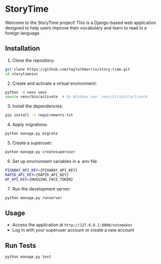 # StoryTime

Welcome to the StoryTime project! This is a Django-based web application designed to help users improve their vocabulary and learn to read in a foreign language.

## Installation

1. Clone the repository:
  ```bash
  git clone https://github.com/taylorhmorris/story-time.git
  cd storytimeinc
  ```

2. Create and activate a virtual environment:
  ```bash
  python -m venv venv
  source venv/bin/activate  # On Windows use `venv\Scripts\activate`
  ```

3. Install the dependencies:
  ```bash
  pip install -r requirements.txt
  ```

4. Apply migrations:
  ```bash
  python manage.py migrate
  ```

5. Create a superuser:
  ```bash
  python manage.py createsuperuser
  ```

6. Set up environment variables in a .env file
  ```bash
  PIXABAY_API_KEY={PIXABAY_API_KEY}
  RAPID_API_KEY={RAPID_API_KEY}
  HF_API_KEY={HUGGING_FACE_TOKEN}
  ```

7. Run the development server:
  ```bash
  python manage.py runserver
  ```

## Usage

- Access the application at `http://127.0.0.1:8000/notemaker`
- Log in with your superuser account or create a new account

## Run Tests

```bash
python manage.py test
```
